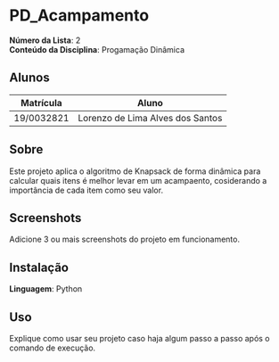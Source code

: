
# PD_Acampamento

**Número da Lista**: 2<br>
**Conteúdo da Disciplina**: Progamação Dinâmica<br>

## Alunos
|Matrícula | Aluno |
| -- | -- |
| 19/0032821  | Lorenzo de Lima Alves dos Santos |

## Sobre 
Este projeto aplica o algoritmo de Knapsack de forma dinâmica para calcular quais itens é melhor levar em um acampaento, cosiderando a importância de cada item como seu valor.

## Screenshots
Adicione 3 ou mais screenshots do projeto em funcionamento.

## Instalação 
**Linguagem**: Python<br>

## Uso 
Explique como usar seu projeto caso haja algum passo a passo após o comando de execução.




